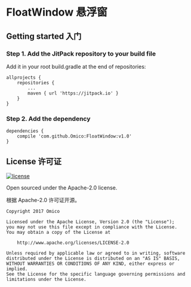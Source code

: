# FloatWindow 悬浮窗

## Getting started 入门

### Step 1. Add the JitPack repository to your build file

Add it in your root build.gradle at the end of repositories:

```
allprojects {
    repositories {
        ...
        maven { url 'https://jitpack.io' }
    }
}
```

### Step 2. Add the dependency

```
dependencies {
    compile 'com.github.Omico:FloatWindow:v1.0'
}
```

## License 许可证

[![license](https://img.shields.io/github/license/Omico/FloatWindow.svg?style=flat-square)](https://github.com/Omico/FloatWindow/blob/master/LICENSE)

Open sourced under the Apache-2.0 license.

根据 Apache-2.0 许可证开源。

```
Copyright 2017 Omico

Licensed under the Apache License, Version 2.0 (the "License");
you may not use this file except in compliance with the License.
You may obtain a copy of the License at

    http://www.apache.org/licenses/LICENSE-2.0

Unless required by applicable law or agreed to in writing, software
distributed under the License is distributed on an "AS IS" BASIS,
WITHOUT WARRANTIES OR CONDITIONS OF ANY KIND, either express or implied.
See the License for the specific language governing permissions and
limitations under the License.
```